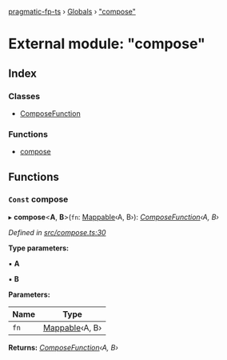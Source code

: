 [pragmatic-fp-ts](../README.md) › [Globals](../globals.md) › ["compose"](_compose_.md)

# External module: "compose"

## Index

### Classes

* [ComposeFunction](../classes/_compose_.composefunction.md)

### Functions

* [compose](_compose_.md#const-compose)

## Functions

### `Const` compose

▸ **compose**<**A**, **B**>(`fn`: [Mappable](_types_.md#mappable)‹A, B›): *[ComposeFunction](../classes/_compose_.composefunction.md)‹A, B›*

*Defined in [src/compose.ts:30](https://github.com/hermann-p/pragmatic-fp-ts/blob/4c86847/src/compose.ts#L30)*

**Type parameters:**

▪ **A**

▪ **B**

**Parameters:**

Name | Type |
------ | ------ |
`fn` | [Mappable](_types_.md#mappable)‹A, B› |

**Returns:** *[ComposeFunction](../classes/_compose_.composefunction.md)‹A, B›*
